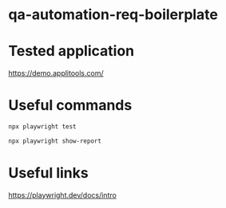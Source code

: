 # qa-automation-req-boilerplate

# Tested application

https://demo.applitools.com/

# Useful commands

```sh
npx playwright test
```

```sh
npx playwright show-report
```

# Useful links

https://playwright.dev/docs/intro